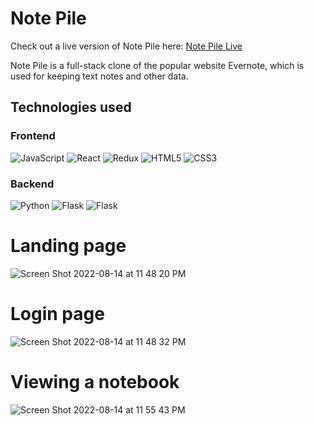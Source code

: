 # Note Pile

Check out a live version of Note Pile here: [Note Pile Live](https://note-pile.herokuapp.com/)

Note Pile is a full-stack clone of the popular website Evernote, which is used for keeping text notes and other data. 

## Technologies used

### Frontend
![JavaScript](https://img.shields.io/badge/javascript-%23323330.svg?style=for-the-badge&logo=javascript&logoColor=%23F7DF1E)
![React](https://img.shields.io/badge/react-%2320232a.svg?style=for-the-badge&logo=react&logoColor=%2361DAFB)
![Redux](https://img.shields.io/badge/redux-%23593d88.svg?style=for-the-badge&logo=redux&logoColor=white)
![HTML5](https://img.shields.io/badge/html5-%23E34F26.svg?style=for-the-badge&logo=html5&logoColor=white)
![CSS3](https://img.shields.io/badge/css3-%231572B6.svg?style=for-the-badge&logo=css3&logoColor=white)

### Backend
![Python](https://img.shields.io/badge/python-3670A0?style=for-the-badge&logo=python&logoColor=ffdd54)
![Flask](https://img.shields.io/badge/flask-%23000.svg?style=for-the-badge&logo=flask&logoColor=white)
![Flask](https://img.shields.io/badge/PostgreSQL-316192?style=for-the-badge&logo=postgresql&logoColor=white)

# Landing page

![Screen Shot 2022-08-14 at 11 48 20 PM](https://user-images.githubusercontent.com/8907997/184591463-f11747d2-0abf-4ded-84b4-2dfcadd48375.png)

# Login page
 
![Screen Shot 2022-08-14 at 11 48 32 PM](https://user-images.githubusercontent.com/8907997/184591937-336b0238-4afc-4ca5-a146-df590d20e875.png)

# Viewing a notebook

![Screen Shot 2022-08-14 at 11 55 43 PM](https://user-images.githubusercontent.com/8907997/184591990-872ebb6e-6fee-428a-a6fe-777864f4305a.png)
